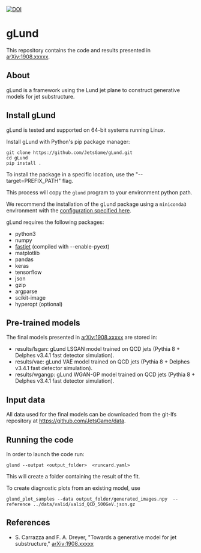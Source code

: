 [![DOI](https://zenodo.org/badge/DOI/)](https://doi.org)

gLund
======

This repository contains the code and results presented in [arXiv:1908.xxxxx](https://arxiv.org/abs/1908.xxxxxx).

## About

gLund is a framework using the Lund jet plane to construct generative
models for jet substructure.

## Install gLund

gLund is tested and supported on 64-bit systems running Linux.

Install gLund with Python's pip package manager:
```
git clone https://github.com/JetsGame/gLund.git
cd gLund
pip install .
```
To install the package in a specific location, use
the "--target=PREFIX_PATH" flag.

This process will copy the `glund` program to your environment python path.

We recommend the installation of the gLund package using a `miniconda3`
environment with the
[configuration specified here](https://github.com/JetsGame/gLund/blob/master/environment.yml).

gLund requires the following packages:
- python3
- numpy
- [fastjet](http://fastjet.fr/) (compiled with --enable-pyext)
- matplotlib
- pandas
- keras
- tensorflow
- json
- gzip
- argparse
- scikit-image
- hyperopt (optional)

## Pre-trained models

The final models presented in
[arXiv:1908.xxxxx](https://arxiv.org/abs/1908.xxxxx "gLund paper")
are stored in:
- results/lsgan: gLund LSGAN model trained on QCD jets (Pythia 8 + Delphes v3.4.1 fast detector simulation).
- results/vae: gLund VAE model trained on QCD jets (Pythia 8 + Delphes v3.4.1 fast detector simulation).
- results/wgangp: gLund WGAN-GP model trained on QCD jets (Pythia 8 + Delphes v3.4.1 fast detector simulation).

## Input data

All data used for the final models can be downloaded from the git-lfs repository
at https://github.com/JetsGame/data.

## Running the code

In order to launch the code run:
```
glund --output <output_folder>  <runcard.yaml>
```
This will create a folder containing the result of the fit.

To create diagnostic plots from an existing model, use
```
glund_plot_samples --data output_folder/generated_images.npy  --reference ../data/valid/valid_QCD_500GeV.json.gz
```

## References

* S. Carrazza and F. A. Dreyer, "Towards a generative model for jet substructure,"
  [arXiv:1908.xxxxx](https://arxiv.org/abs/1908.xxxxx "gLund paper")
